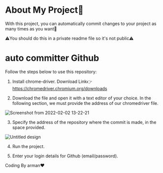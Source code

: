 # About My Project:thinking:

   With this project, you can automatically commit changes to your project
   as many times as you want:partying_face:
   
   :warning:You should do this in a private readme file so it's not public:warning:
    
# auto committer Github

Follow the steps below to use this repository:

1. Install chrome-driver.
Download Link:point_right: https://chromedriver.chromium.org/downloads

2. Download the file and open it with a text editor of your choice. 
In the following section, we must provide the address of our chromedriver file.

![Screenshot from 2022-02-02 13-22-21](https://user-images.githubusercontent.com/93611871/152136880-f00e46ab-82d1-4292-b665-7c520fecd296.png)

3. Specify the address of the repository where the commit is made, in the space provided.

![Untitled design](https://user-images.githubusercontent.com/93611871/152135579-f4ced39c-91f3-4736-ab42-466b637a22a2.png)

4. Run the project.

5. Enter your login details for Github (email/password).

Coding By arman:heart:
